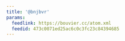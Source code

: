 ```yaml
---
title: '@bnjbvr'
params:
  feedlink: https://bouvier.cc/atom.xml
  feedid: 473c0071ed25ac6c0c3fc23c84394685
---
```

